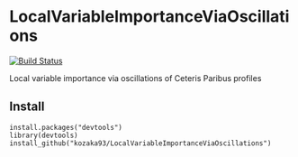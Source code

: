 # LocalVariableImportanceViaOscillations

[![Build
Status](https://travis-ci.org/kozaka93/LocalVariableImportanceViaOscillations.svg?branch=master)](Status](https://travis-ci.com/kozaka93/LocalVariableImportanceViaOscillations)](https://travis-ci.org/MI2DataLab/auditor)
)

Local variable importance via oscillations of Ceteris Paribus profiles


## Install 
```{r}
install.packages("devtools")
library(devtools)
install_github("kozaka93/LocalVariableImportanceViaOscillations")
```


